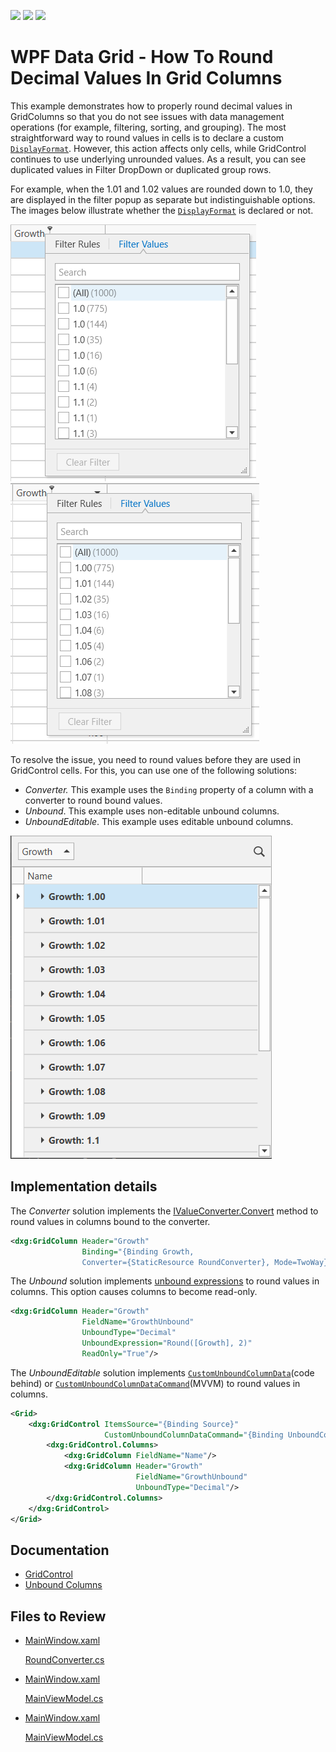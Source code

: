 <!-- default badges list -->
![](https://img.shields.io/endpoint?url=https://codecentral.devexpress.com/api/v1/VersionRange/568809109/22.2.3%2B)
[![](https://img.shields.io/badge/Open_in_DevExpress_Support_Center-FF7200?style=flat-square&logo=DevExpress&logoColor=white)](https://supportcenter.devexpress.com/ticket/details/T1128966)
[![](https://img.shields.io/badge/📖_How_to_use_DevExpress_Examples-e9f6fc?style=flat-square)](https://docs.devexpress.com/GeneralInformation/403183)
<!-- default badges end -->
# WPF Data Grid - How To Round Decimal Values In Grid Columns

This example demonstrates how to properly round decimal values in GridColumns so that you do not see issues with data management operations (for example, filtering, sorting, and grouping). The most straightforward way to round values in cells is to declare a custom [`DisplayFormat`](https://docs.devexpress.com/WPF/DevExpress.Xpf.Editors.Settings.BaseEditSettings.DisplayFormat). However, this action affects only cells, while GridControl continues to use underlying unrounded values. As a result, you can see duplicated values in Filter DropDown or duplicated group rows.

For example, when the 1.01 and 1.02 values are rounded down to 1.0, they are displayed in the filter popup as separate but indistinguishable options. The images below illustrate whether the [`DisplayFormat`](https://docs.devexpress.com/WPF/DevExpress.Xpf.Editors.Settings.BaseEditSettings.DisplayFormat) is declared or not.

![Alt text](images/display-format.png)
![Alt text](images/no-display-format.png)

To resolve the issue, you need to round values before they are used in GridControl cells. For this, you can use one of the following solutions:

* _Converter._ This example uses the `Binding` property of a column with a converter to round bound values.
* _Unbound_. This example uses non-editable unbound columns.
* _UnboundEditable_. This example uses editable unbound columns.

![Alt text](images/filtering.png)

## Implementation details

The _Converter_ solution implements the [IValueConverter.Convert](https://learn.microsoft.com/en-us/dotnet/api/system.windows.data.ivalueconverter.convert) method to round values in columns bound to the converter.

```xml
<dxg:GridColumn Header="Growth"
                Binding="{Binding Growth,
                Converter={StaticResource RoundConverter}, Mode=TwoWay}"/>
```

The _Unbound_ solution implements [unbound expressions](https://docs.devexpress.com/WPF/DevExpress.Xpf.Grid.ColumnBase.UnboundExpression) to round values in columns. This option causes columns to become read-only.

```xml
<dxg:GridColumn Header="Growth" 
                FieldName="GrowthUnbound" 
                UnboundType="Decimal" 
                UnboundExpression="Round([Growth], 2)" 
                ReadOnly="True"/>
```

The _UnboundEditable_ solution implements [`CustomUnboundColumnData`](https://docs.devexpress.com/WPF/DevExpress.Xpf.Grid.GridControl.CustomUnboundColumnData)(code behind) or [`CustomUnboundColumnDataCommand`](https://docs.devexpress.com/WPF/DevExpress.Xpf.Grid.GridControl.CustomUnboundColumnDataCommand)(MVVM) to round values in columns.

```xml
<Grid>
    <dxg:GridControl ItemsSource="{Binding Source}" 
                     CustomUnboundColumnDataCommand="{Binding UnboundColumnDataCommand}">
        <dxg:GridControl.Columns>
            <dxg:GridColumn FieldName="Name"/>
            <dxg:GridColumn Header="Growth"
                            FieldName="GrowthUnbound"
                            UnboundType="Decimal"/>
        </dxg:GridControl.Columns>
    </dxg:GridControl>
</Grid>
```

## Documentation

- [GridControl](https://docs.devexpress.com/WPF/DevExpress.Xpf.Grid.GridControl)
- [Unbound Columns](https://docs.devexpress.com/WPF/6124/controls-and-libraries/data-grid/grid-view-data-layout/columns-and-card-fields/unbound-columns)


## Files to Review
- [MainWindow.xaml](./CS/FilterDuplicateRecords_Converter/MainWindow.xaml)
  
  [RoundConverter.cs](./CS/FilterDuplicateRecords_Converter/RoundConverter.cs)

- [MainWindow.xaml](./CS/FilterDuplicateRecords_Unbound/MainWindow.xaml)
  
  [MainViewModel.cs](./CS/FilterDuplicateRecords_Unbound/MainWindow.xaml.cs)

- [MainWindow.xaml](./CS/FilterDuplicateRecords_UnboundEditable/MainWindow.xaml)
  
  [MainViewModel.cs](./CS/FilterDuplicateRecords_UnboundEditable/MainViewModel.cs)
